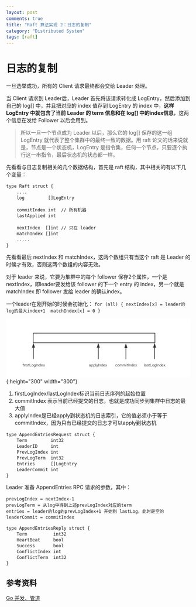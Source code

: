 ```yaml
---
layout: post
comments: true
title: "Raft 算法实现 2：日志的复制"
category: "Distributed System"
tags: [raft]
---
```


# 日志的复制

一旦选举成功，所有的 Client 请求最终都会交给 Leader 处理。

当 Client 请求到 Leader后，Leader 首先将该请求转化成 LogEntry，然后添加到自己的 log[] 中，并且把对应的 index 值存到 LogEntry 的 index 中，**这样 LogEntry 中就包含了当前 Leader 的 term 信息和在 log[] 中的index信息**，这两个信息在发给 Follower 以后会用到。

> 所以一旦一个节点成为 Leader 以后，那么它的 log[] 保存的这一组 LogEntry 就代表了整个集群中的最终一致的数据。用 raft 论文的话来说就是，节点是一个状态机，LogEntry 是指令集，任何一个节点，只要逐个执行这一串指令，最后状态机的状态都一样。


先看看与日志复制相关的几个数据结构，首先是 raft 结构，其中相关的有以下几个变量：

```
type Raft struct {
	....
    log         []LogEntry

    commitIndex int  // 所有机器
    lastApplied int 

    nextIndex  []int // 只在 leader
    matchIndex []int 
    .....
}
```

先看看最后 nextIndex 和 matchIndex，这两个数组只有当这个 raft 是 Leader 的时候才有效，否则这两个数组的内容无效。

对于 leader 来说，它要为集群中的每个 follower 保存2个属性，一个是 nextIndex，即leader要发给该 follower 的下一个 entry 的 index，另一个就是 matchIndex 即 follower 发给 leader 的确认index。

一个leader在刚开始的时候会初始化：
`
for (all) {
    nextIndex[x] = leader的log的最大index+1 
    matchIndex[x] = 0
}
`


![](/image/2018/raft2-1.jpg){:height="300" width="300"}

1. firstLogIndex/lastLogIndex标识当前日志序列的起始位置
2. commitIndex 表示当前已经提交的日志，也就是成功同步到集群中日志的最大值
3. applyIndex是已经apply到状态机的日志索引，它的值必须小于等于commitIndex，因为只有已经提交的日志才可以apply到状态机


```
type AppendEntriesRequest struct {
    Term         int32
    LeaderID     int
    PrevLogIndex int
    PrevLogTerm  int32
    Entries      []LogEntry
    LeaderCommit int
}
```

Leader 准备 AppendEntries RPC 请求的参数，其中：
```
prevLogIndex = nextIndex-1
prevLogTerm = 从log中得到上述prevLogIndex对应的term
entries = leader的log的prevLogIndex+1 开始到 lastLog，此时是空的
leaderCommit = commitIndex
```

```
type AppendEntriesReply struct {
    Term          int32
    HeartBeat     bool
    Success       bool
    ConflictIndex int
    ConflictTerm  int32
}
```
























## 参考资料

[Go 并发、管道](http://www.woola.net/detail/2017-04-27-goroutines.html)

